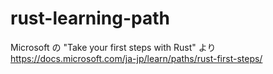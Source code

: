 # rust-learning-path
Microsoft の "Take your first steps with Rust" より  
https://docs.microsoft.com/ja-jp/learn/paths/rust-first-steps/
